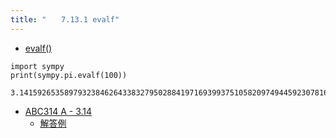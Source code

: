 ```yaml
---
title: "　　7.13.1 evalf"
---
```


* [evalf()](https://docs.sympy.org/latest/tutorials/intro-tutorial/basic_operations.html#evalf)

```python:サンプルコード
import sympy
print(sympy.pi.evalf(100))
```

```text:実行結果
3.141592653589793238462643383279502884197169399375105820974944592307816406286208998628034825342117068
```

- [ABC314 A - 3.14](https://atcoder.jp/contests/abc314/tasks/abc314_a)
    - [解答例](https://atcoder.jp/contests/abc314/submissions/44590025)